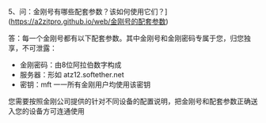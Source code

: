 5、问：金刚号有哪些配套参数？该如何使用它们？](https://a2zitpro.github.io/web/金刚号的配套参数)<br>

答：每一个金刚号都有以下配套参数。其中金刚号和金刚密码专属于您，归您独享，不可泄露：

- 金刚密码：由8位阿拉伯数字构成
- 服务器：形如 atz12.softether.net
- 密钥：mft 一一所有金刚用户均使用该密钥

您需要按照金刚公司提供的针对不同设备的配置说明，把金刚号和配套参数正确送入您的设备方可连通使用
